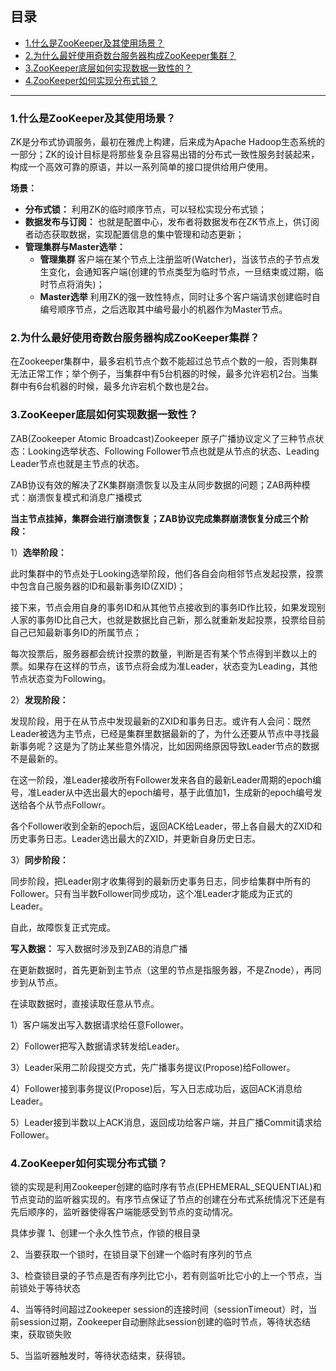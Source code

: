 ## 目录

- [1.什么是ZooKeeper及其使用场景？](#1什么是ZooKeeper及其使用场景)
- [2.为什么最好使用奇数台服务器构成ZooKeeper集群？](#2为什么最好使用奇数台服务器构成ZooKeeper集群)
- [3.ZooKeeper底层如何实现数据一致性的？](#3ZooKeeper底层如何实现数据一致性的)
- [4.ZooKeeper如何实现分布式锁？](#4ZooKeeper如何实现分布式锁)

---

### 1.什么是ZooKeeper及其使用场景？

ZK是分布式协调服务，最初在雅虎上构建，后来成为Apache Hadoop生态系统的一部分；ZK的设计目标是将那些复杂且容易出错的分布式一致性服务封装起来，构成一个高效可靠的原语，并以一系列简单的接口提供给用户使用。

**场景：** 

- **分布式锁：** 利用ZK的临时顺序节点，可以轻松实现分布式锁；
- **数据发布与订阅：** 也就是配置中心，发布者将数据发布在ZK节点上，供订阅者动态获取数据，实现配置信息的集中管理和动态更新；
- **管理集群与Master选举：** 
    - **管理集群** 客户端在某个节点上注册监听(Watcher)，当该节点的子节点发生变化，会通知客户端(创建的节点类型为临时节点，一旦结束或过期，临时节点将消失)；
    - **Master选举** 利用ZK的强一致性特点，同时让多个客户端请求创建临时自编号顺序节点，之后选取其中编号最小的机器作为Master节点。

### 2.为什么最好使用奇数台服务器构成ZooKeeper集群？

在Zookeeper集群中，最多宕机节点个数不能超过总节点个数的一般，否则集群无法正常工作；举个例子，当集群中有5台机器的时候，最多允许宕机2台。当集群中有6台机器的时候，最多允许宕机个数也是2台。

### 3.ZooKeeper底层如何实现数据一致性？

ZAB(Zookeeper Atomic Broadcast)Zookeeper 原子广播协议定义了三种节点状态：Looking选举状态、Following Follower节点也就是从节点的状态、Leading Leader节点也就是主节点的状态。

ZAB协议有效的解决了ZK集群崩溃恢复以及主从同步数据的问题；ZAB两种模式：崩溃恢复模式和消息广播模式

**当主节点挂掉，集群会进行崩溃恢复；ZAB协议完成集群崩溃恢复分成三个阶段：** 

1）**选举阶段：** 

此时集群中的节点处于Looking选举阶段，他们各自会向相邻节点发起投票，投票中包含自己服务器的ID和最新事务ID(ZXID)；

接下来，节点会用自身的事务ID和从其他节点接收到的事务ID作比较，如果发现别人家的事务ID比自己大，也就是数据比自己新，那么就重新发起投票，投票给目前自己已知最新事务ID的所属节点；

每次投票后，服务器都会统计投票的数量，判断是否有某个节点得到半数以上的票。如果存在这样的节点，该节点将会成为准Leader，状态变为Leading，其他节点状态变为Following。

2）**发现阶段：**

发现阶段，用于在从节点中发现最新的ZXID和事务日志。或许有人会问：既然Leader被选为主节点，已经是集群里数据最新的了，为什么还要从节点中寻找最新事务呢？这是为了防止某些意外情况，比如因网络原因导致Leader节点的数据不是最新的。

在这一阶段，准Leader接收所有Follower发来各自的最新Leader周期的epoch编号，准Leader从中选出最大的epoch编号，基于此值加1，生成新的epoch编号发送给各个从节点Followr。

各个Follower收到全新的epoch后，返回ACK给Leader，带上各自最大的ZXID和历史事务日志。Leader选出最大的ZXID，并更新自身历史日志。

3）**同步阶段：** 

同步阶段，把Leader刚才收集得到的最新历史事务日志，同步给集群中所有的Follower。只有当半数Follower同步成功，这个准Leader才能成为正式的Leader。

自此，故障恢复正式完成。



**写入数据：** 写入数据时涉及到ZAB的消息广播

在更新数据时，首先更新到主节点（这里的节点是指服务器，不是Znode），再同步到从节点。

在读取数据时，直接读取任意从节点。

1）客户端发出写入数据请求给任意Follower。

2）Follower把写入数据请求转发给Leader。

3）Leader采用二阶段提交方式，先广播事务提议(Propose)给Follower。

4）Follower接到事务提议(Propose)后，写入日志成功后，返回ACK消息给Leader。

5）Leader接到半数以上ACK消息，返回成功给客户端，并且广播Commit请求给Follower。

### 4.ZooKeeper如何实现分布式锁？

锁的实现是利用Zookeeper创建的临时序有节点(EPHEMERAL_SEQUENTIAL)和节点变动的监听器实现的。有序节点保证了节点的创建在分布式系统情况下还是有先后顺序的，监听器使得客户端能感受到节点的变动情况。

具体步骤
1、创建一个永久性节点，作锁的根目录

2、当要获取一个锁时，在锁目录下创建一个临时有序列的节点

3、检查锁目录的子节点是否有序列比它小，若有则监听比它小的上一个节点，当前锁处于等待状态

4、当等待时间超过Zookeeper session的连接时间（sessionTimeout）时，当前session过期，Zookeeper自动删除此session创建的临时节点，等待状态结束，获取锁失败

5、当监听器触发时，等待状态结束，获得锁。